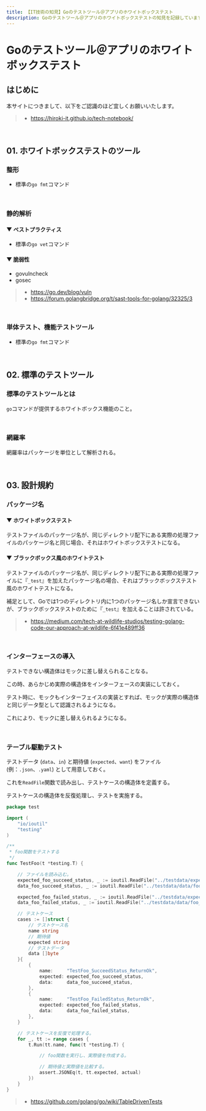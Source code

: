 ```yaml
---
title: 【IT技術の知見】Goのテストツール＠アプリのホワイトボックステスト
description: Goのテストツール＠アプリのホワイトボックステストの知見を記録しています。
---
```


# Goのテストツール＠アプリのホワイトボックステスト

## はじめに

本サイトにつきまして、以下をご認識のほど宜しくお願いいたします。

> - https://hiroki-it.github.io/tech-notebook/

<br>

## 01. ホワイトボックステストのツール

### 整形

- 標準の`go fmt`コマンド

<br>

### 静的解析

#### ▼ ベストプラクティス

- 標準の`go vet`コマンド

#### ▼ 脆弱性

- govulncheck
- gosec

> - https://go.dev/blog/vuln
> - https://forum.golangbridge.org/t/sast-tools-for-golang/32325/3

<br>

### 単体テスト、機能テストツール

- 標準の`go fmt`コマンド

<br>

## 02. 標準のテストツール

### 標準のテストツールとは

`go`コマンドが提供するホワイトボックス機能のこと。

<br>

### 網羅率

網羅率はパッケージを単位として解析される。

<br>

## 03. 設計規約

### パッケージ名

#### ▼ ホワイトボックステスト

テストファイルのパッケージ名が、同じディレクトリ配下にある実際の処理ファイルのパッケージ名と同じ場合、それはホワイトボックステストになる。

#### ▼ ブラックボックス風のホワイトテスト

テストファイルのパッケージ名が、同じディレクトリ配下にある実際の処理ファイルに『`_test`』を加えたパッケージ名の場合、それはブラックボックステスト風のホワイトテストになる。

補足として、Goでは1つのディレクトリ内に1つのパッケージ名しか宣言できないが、ブラックボックステストのために『`_test`』を加えることは許されている。

> - https://medium.com/tech-at-wildlife-studios/testing-golang-code-our-approach-at-wildlife-6f41e489ff36

<br>

### インターフェースの導入

テストできない構造体はモックに差し替えられることなる。

この時、あらかじめ実際の構造体をインターフェースの実装にしておく。

テスト時に、モックもインターフェイスの実装とすれば、モックが実際の構造体と同じデータ型として認識されるようになる。

これにより、モックに差し替えられるようになる。

<br>

### テーブル駆動テスト

テストデータ (`data`、`in`) と期待値 (`expected`、`want`) をファイル (例：`.json`、`.yaml`) として用意しておく。

これを`ReadFile`関数で読み出し、テストケースの構造体を定義する。

テストケースの構造体を反復処理し、テストを実施する。

```go
package test

import (
	"io/ioutil"
	"testing"
)

/**
 * foo関数をテストする
 */
func TestFoo(t *testing.T) {

	// ファイルを読み込む。
	expected_foo_succeed_status, _ := ioutil.ReadFile("../testdata/expected/foo_succeed_status.json")
	data_foo_succeed_status, _ := ioutil.ReadFile("../testdata/data/foo_succeed_status.json")

	expected_foo_failed_status, _ := ioutil.ReadFile("../testdata/expected/foo_succeed_status.json")
	data_foo_failed_status, _ := ioutil.ReadFile("../testdata/data/foo_succeed_status.json")

	// テストケース
	cases := []struct {
		// テストケース名
		name string
		// 期待値
		expected string
		// テストデータ
		data []byte
	}{
		{
			name:     "TestFoo_SucceedStatus_ReturnOk",
			expected: expected_foo_succeed_status,
			data:     data_foo_succeed_status,
		},
		{
			name:     "TestFoo_FailedStatus_ReturnOk",
			expected: expected_foo_failed_status,
			data:     data_foo_failed_status,
		},
	}

	// テストケースを反復で処理する。
	for _, tt := range cases {
		t.Run(tt.name, func(t *testing.T) {

			// foo関数を実行し、実際値を作成する。

			// 期待値と実際値を比較する。
			assert.JSONEq(t, tt.expected, actual)
		})
	}
}
```

> - https://github.com/golang/go/wiki/TableDrivenTests

<br>

